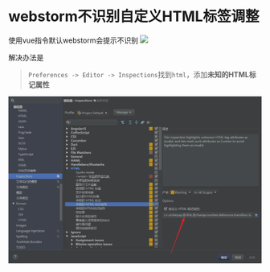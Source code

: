 
# webstorm不识别自定义HTML标签调整

使用vue指令默认webstorm会提示不识别
![](https://segmentfault.com/img/bVztzP)

解决办法是
> `Preferences -> Editor -> Inspections`找到`html`，添加**未知的HTML标记属性**

![](./_image/1VB9%KHDJE8{DKG470$K0C0.png)
